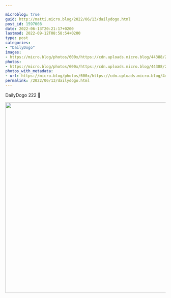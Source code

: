```yaml
---

microblog: true
guid: http://matti.micro.blog/2022/06/13/dailydogo.html
post_id: 1597008
date: 2022-06-13T20:21:17+0200
lastmod: 2022-09-12T08:58:54+0200
type: post
categories:
- "DailyDogo"
images:
- https://micro.blog/photos/600x/https://cdn.uploads.micro.blog/44388/2022/d67bf3d008.jpg
photos:
- https://micro.blog/photos/600x/https://cdn.uploads.micro.blog/44388/2022/d67bf3d008.jpg
photos_with_metadata:
- url: https://micro.blog/photos/600x/https://cdn.uploads.micro.blog/44388/2022/d67bf3d008.jpg
permalink: /2022/06/13/dailydogo.html
---
```

DailyDogo 222 🐶

<img src="https://micro.blog/photos/600x/https://blog.martin-haehnel.de/uploads/2022/d67bf3d008.jpg" width="600" height="600" alt="" />
